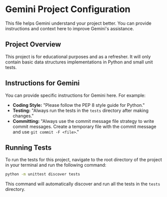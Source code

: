 # Gemini Project Configuration

This file helps Gemini understand your project better. You can provide instructions and context here to improve Gemini's assistance.

## Project Overview

This project is for educational purposes and as a refresher. It will only contain basic data structures implementations in Python and small unit tests.

## Instructions for Gemini

You can provide specific instructions for Gemini here. For example:

-   **Coding Style:** "Please follow the PEP 8 style guide for Python."
-   **Testing:** "Always run the tests in the `tests` directory after making changes."
-   **Committing:** "Always use the commit message file strategy to write commit messages. Create a temporary file with the commit message and use `git commit -F <file>`."

## Running Tests

To run the tests for this project, navigate to the root directory of the project in your terminal and run the following command:

```bash
python -m unittest discover tests
```

This command will automatically discover and run all the tests in the `tests` directory.
